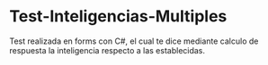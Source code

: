 # Test-Inteligencias-Multiples
Test realizada en forms con C#, el cual te dice mediante calculo de respuesta la inteligencia respecto a las establecidas. 
